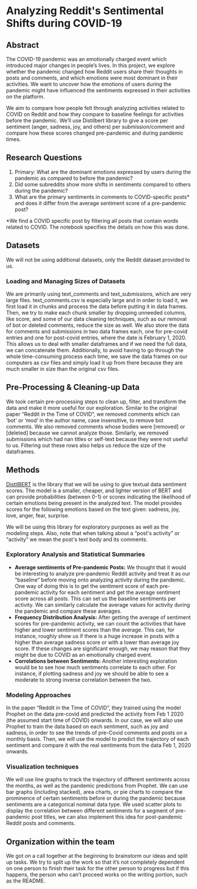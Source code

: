 # Analyzing Reddit's Sentimental Shifts during COVID-19

## Abstract

The COVID-19 pandemic was an emotionally charged event which introduced major changes in people’s lives. In this project, we explore whether the pandemic changed how Reddit users share their thoughts in posts and comments, and which emotions were most dominant in their activities. We want to uncover how the emotions of users during the pandemic might have influenced the sentiments expressed in their activities on the platform.

We aim to compare how people felt through analyzing activities related to COVID on Reddit and how they compare to baseline feelings for activities before the pandemic. We’ll use Distilbert library to give a score per sentiment (anger, sadness, joy, and others) per submission/comment and compare how these scores changed pre-pandemic and during pandemic times.

## Research Questions

1. Primary: What are the dominant emotions expressed by users during the pandemic as compared to before the pandemic? 
2. Did some subreddits show more shifts in sentiments compared to others during the pandemic?
3. What are the primary sentiments in comments to COVID-specific posts* and does it differ from the average sentiment score of a pre-pandemic post?

*We find a COVID specific post by filtering all posts that contain words related to COVID. The notebook specifies the details on how this was done.

## Datasets
We will not be using additional datasets, only the Reddit dataset provided to us. 

### Loading and Managing Sizes of Datasets

We are primarily using text_comments and text_submissions, which are very large files. text_comments.csv is especially large and in order to load it, we first load it in chunks and process the data before putting it in data frames. Then, we try to make each chunk smaller by dropping unneeded columns, like score, and some of our data cleaning techniques, such as our removal of bot or deleted comments, reduce the size as well. We also store the data for comments and submissions in two data frames each, one for pre-covid entries and one for post-covid entries, where the date is February 1, 2020. This allows us to deal with smaller dataframes and if we need the full data, we can concatenate them. Additionally, to avoid having to go through the whole time-consuming process each time, we save the data frames on our computers as csv files and simply load it up from there because they are much smaller in size than the original csv files.

## Pre-Processing & Cleaning-up Data

We took certain pre-processing steps to clean up, filter, and transform the data and make it more useful for our exploration. Similar to the original paper “Reddit in the Time of COVID”, we removed comments which can ‘bot’ or ‘mod’ in the author name, case insensitive, to remove bot comments. We also removed comments whose bodies were [removed] or [deleted] because we cannot analyze those. Similarly, we removed submissions which had nan titles or self-text because they were not useful to us. Filtering out these rows also helps us reduce the size of the dataframes. 

## Methods

[DistilBERT](https://huggingface.co/docs/transformers/model_doc/distilbert) is the library that we will be using to give textual data sentiment scores. The model is a smaller, cheaper, and lighter version of BERT and can provide probabilities (between 0-1) or scores indicating the likelihood of certain emotions being present in the analyzed text. The model provides scores for the following emotions based on the text given: sadness, joy, love, anger, fear, surprise.

We will be using this library for exploratory purposes as well as the modeling steps. 
Also, note that when talking about a “post's activity” or “activity” we mean the post's text body and its comments.

### Exploratory Analysis and Statistical Summaries

- **Average sentiments of Pre-pandemic Posts:** We thought that it would be interesting to analyze pre-pandemic Reddit activity and treat it as our “baseline” before moving onto analyzing activity during the pandemic. One way of doing this is to get the sentiment score of each pre-pandemic activity for each sentiment and get the average sentiment score across all posts. This can set us the baseline sentiments per activity. We can similarly calculate the average values for activity during the pandemic and compare these averages.
- **Frequency Distribution Analysis:** After getting the average of sentiment scores for pre-pandemic activity, we can count the activities that have higher and lower sentiment scores than the average. This can, for instance, roughly show us if there is a huge increase in posts with a higher than average sadness score or with a lower than average joy score. If these changes are significant enough, we may reason that they might be due to COVID as an emotionally charged event. 
- **Correlations between Sentiments:** Another interesting exploration would be to see how much sentiments correlate to each other. For instance, if plotting sadness and joy we should be able to see a moderate to strong inverse correlation between the two.

### Modeling Approaches

In the paper “Reddit in the Time of COVID”, they trained using the model Prophet on the data pre-covid and predicted the activity from Feb 1 2020 (the assumed start time of COVID) onwards. In our case, we will also use Prophet to train the data based on each sentiment, such as joy and sadness, in order to see the trends of pre-Covid comments and posts on a monthly basis. Then, we will use the model to predict the trajectory of each sentiment and compare it with the real sentiments from the data Feb 1, 2020 onwards.

### Visualization techniques

We will use line graphs to track the trajectory of different sentiments across the months, as well as the pandemic predictions from Prophet. We can use bar graphs (including stacked), area charts, or pie charts to compare the prominence of certain sentiments before or during the pandemic because sentiments are a categorical nominal data type. We used scatter plots to display the correlation between different sentiments for a segment of pre-pandemic post titles, we can also implement this idea for post-pandemic Reddit posts and comments. 

## Organization within the team

We got on a call together at the beginning to brainstorm our ideas and split up tasks. We try to split up the work so that it’s not completely dependent on one person to finish their task for the other person to progress but if this happens, the person who can’t proceed works on the writing portion, such as the README.

